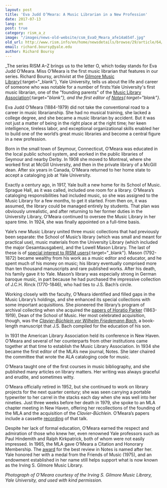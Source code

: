 ```yaml
---
layout: post
title: 'Eva Judd O’Meara: A Music Librarian in a New Profession'
date: 2017-07-13
lang: en
post: true
category: rism_a_z
image: "/images/news-old-website/csm_EvaO_Meara_afe14a654f.jpg"
old_url: http://www.rism.info/en/home/newsdetails/browse/29/article/64/eva-judd-omeara-a-music-librarian-in-a-new-profession.html
email: richard.boursy@yale.edu
author: Richard Boursy
---
```


_The series RISM A–Z brings us to the letter O, which today stands for Eva Judd O’Meara. Miss O’Meara is the first music librarian that features in our series. Richard Boursy, archivist at the [Gilmore Music Library](http://web.library.yale.edu/music){:target="_blank"}, Yale University, tells us about the life and career of someone who was notable for a number of firsts:Yale University's first music librarian, one of the "founding parents" of the [Music Library Association](https://www.musiclibraryassoc.org/){:target="_blank"}, and the first editor of [Notes](https://www.musiclibraryassoc.org/page/Notes){:target="_blank"}_._

Eva Judd O’Meara (1884-1979) did not take the conventional road to a career in music librarianship. She had no musical training, she lacked a college degree, and she became a music librarian by accident. But it was not just a matter of being in the right place at the right time; her keen intelligence, tireless labor, and exceptional organizational skills enabled her to build one of the world’s great music libraries and become a central figure in a new profession.

Born in the small town of Seymour, Connecticut, O’Meara was educated in the local public school system, and worked in the public libraries of Seymour and nearby Derby. In 1908 she moved to Montreal, where she worked first at McGill University, and then in the private library of a McGill dean. After six years in Canada, O’Meara returned to her home state to accept a cataloging job at Yale University.

Exactly a century ago, in 1917, Yale built a new home for its School of Music. Sprague Hall, as it was called, included one room for a library. O’Meara’s cataloging responsibilities had included music, so she was assigned to the Music Library for a few months, to get it started. From then on, it was assumed, the library could be managed entirely by students. That plan was obviously unrealistic, and after returning to her former duties in the University Library, O’Meara continued to oversee the Music Library in her spare time. In 1924, she was finally appointed on a full-time basis.

Yale’s new Music Library united three music collections that had previously been separate: the School of Music’s library (which was small and meant for practical use), music materials from the University Library (which included the major Gesamtausgaben), and the Lowell Mason Library. The last of these is of [special interest to RISM users](https://opac.rism.info/search?View=rism&siglum=US-NH&q=rinck&Language=en){:target="_blank"}. Mason (1792-1872) became wealthy from his work as a music editor and educator, and he spent much of his money on music; his library eventually comprised more than ten thousand manuscripts and rare published works. After his death, his family gave it to Yale. Mason’s library was especially strong in German baroque music, in part because he had purchased the impressive collection of J.C.H. Rinck (1770-1846), who had ties to J.S. Bach’s circle.

Working closely with the faculty, O’Meara identified and filled gaps in the Music Library’s holdings, and she enhanced its special collections with some important acquisitions. She pioneered the library’s program of archival collecting when she acquired the [papers of Horatio Parker](http://hdl.handle.net/10079/fa/music.mss.0032) (1863-1919), Dean of the School of Music. Her most celebrated acquisition, though, was the _[Clavier-Büchlein vor Wilhelm Friedemann Bach](http://brbl-dl.library.yale.edu/vufind/Record/3829593)_, a book-length manuscript that J.S. Bach compiled for the education of his son.

In 1931 the American Library Association held its conference in New Haven. O’Meara and several of her counterparts from other institutions came together at that time to establish the Music Library Association. In 1934 she became the first editor of the MLA’s new journal, Notes. She later chaired the committee that wrote the ALA cataloging code for music.

O’Meara taught one of the first courses in music bibliography, and she published many articles on library matters. Her writing was always graceful and erudite, and sometimes witty.

O’Meara officially retired in 1952, but she continued to work on library projects for the next quarter century; she was seen carrying a portable typewriter to her carrel in the stacks each day when she was well into her nineties. Just three weeks before her death in 1979, she spoke to an MLA chapter meeting in New Haven, offering her recollections of the founding of the MLA and the acquisition of the _Clavier-Büchlein_. O’Meara’s papers include a cassette [recording](https://avalon.library.yale.edu/media_objects/vx021f103) of that talk.

Despite her lack of formal education, O’Meara earned the respect and admiration of those who knew her, even renowned Yale professors such as Paul Hindemith and Ralph Kirkpatrick, both of whom were not easily impressed. In 1965, the MLA gave O’Meara a Citation and Honorary Membership. The [award](https://www.musiclibraryassoc.org/page/JuddOMearaAward) for the best review in Notes is named after her. Yale honored her with a medal from the Friends of Music (1975), and an endowment established in her name still helps support what is now known as the Irving S. Gilmore Music Library.

_Photograph of O’Meara courtesy of the Irving S. Gilmore Music Library, Yale University, and used with kind permission._
